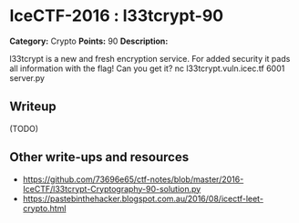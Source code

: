 # IceCTF-2016 : l33tcrypt-90

**Category:** Crypto
**Points:** 90
**Description:**

l33tcrypt is a new and fresh encryption service. For added security it pads all information with the flag! Can you get it? nc l33tcrypt.vuln.icec.tf 6001 server.py

## Writeup

(TODO)

## Other write-ups and resources

* https://github.com/73696e65/ctf-notes/blob/master/2016-IceCTF/l33tcrypt-Cryptography-90-solution.py
* https://pastebinthehacker.blogspot.com.au/2016/08/icectf-leet-crypto.html
